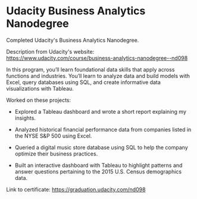 # Udacity Business Analytics Nanodegree

Completed Udacity's Business Analytics Nanodegree. 

Description from Udacity's website: https://www.udacity.com/course/business-analytics-nanodegree--nd098

In this program, you’ll learn foundational data skills that apply across functions and industries. You’ll learn to analyze data and build models with Excel, query databases using SQL, and create informative data visualizations with Tableau.

Worked on these projects:

- Explored a Tableau dashboard and wrote a short report explaining my insights.

- Analyzed historical financial performance data from companies listed in the NYSE S&P 500 using Excel.

- Queried a digital music store database using SQL to help the company optimize their business practices.

- Built an interactive dashboard with Tableau to highlight patterns and answer questions pertaining to the 2015 U.S. Census demographics data.

Link to certificate: https://graduation.udacity.com/nd098

